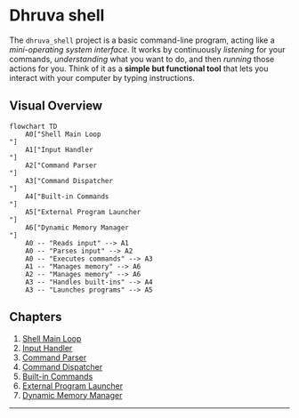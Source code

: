 # Dhruva shell

The `dhruva_shell` project is a basic command-line program, acting like a *mini-operating system interface*. It works by continuously *listening* for your commands, *understanding* what you want to do, and then *running* those actions for you. Think of it as a **simple but functional tool** that lets you interact with your computer by typing instructions.


## Visual Overview

```mermaid
flowchart TD
    A0["Shell Main Loop
"]
    A1["Input Handler
"]
    A2["Command Parser
"]
    A3["Command Dispatcher
"]
    A4["Built-in Commands
"]
    A5["External Program Launcher
"]
    A6["Dynamic Memory Manager
"]
    A0 -- "Reads input" --> A1
    A0 -- "Parses input" --> A2
    A0 -- "Executes commands" --> A3
    A1 -- "Manages memory" --> A6
    A2 -- "Manages memory" --> A6
    A3 -- "Handles built-ins" --> A4
    A3 -- "Launches programs" --> A5
```

## Chapters

1. [Shell Main Loop](docs/Shell_Main_Loop.md)
2. [Input Handler
](docs/Input_Handler_.md)
3. [Command Parser
](docs/Command_Parser_.md)
4. [Command Dispatcher
](docs/Command_Dispatcher_.md)
5. [Built-in Commands
](docs/Built_In_Commands_.md)
6. [External Program Launcher
](docs/External_Program_Launcher_.md)
7. [Dynamic Memory Manager
](docs/Dynamic_Memory_Manager_.md)

---
